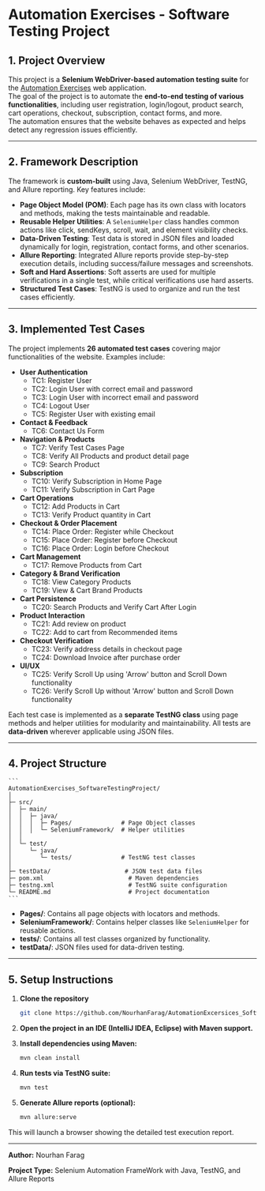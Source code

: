 # Automation Exercises - Software Testing Project

## 1. Project Overview
This project is a **Selenium WebDriver-based automation testing suite** for the [Automation Exercises](https://automationexercise.com/) web application.  
The goal of the project is to automate the **end-to-end testing of various functionalities**, including user registration, login/logout, product search, cart operations, checkout, subscription, contact forms, and more.  
The automation ensures that the website behaves as expected and helps detect any regression issues efficiently.

---

## 2. Framework Description
The framework is **custom-built** using Java, Selenium WebDriver, TestNG, and Allure reporting. Key features include:

- **Page Object Model (POM)**: Each page has its own class with locators and methods, making the tests maintainable and readable.
- **Reusable Helper Utilities**: A `SeleniumHelper` class handles common actions like click, sendKeys, scroll, wait, and element visibility checks.
- **Data-Driven Testing**: Test data is stored in JSON files and loaded dynamically for login, registration, contact forms, and other scenarios.
- **Allure Reporting**: Integrated Allure reports provide step-by-step execution details, including success/failure messages and screenshots.
- **Soft and Hard Assertions**: Soft asserts are used for multiple verifications in a single test, while critical verifications use hard asserts.
- **Structured Test Cases**: TestNG is used to organize and run the test cases efficiently.

---

## 3. Implemented Test Cases
The project implements **26 automated test cases** covering major functionalities of the website. Examples include:

- **User Authentication**
  - TC1: Register User
  - TC2: Login User with correct email and password
  - TC3: Login User with incorrect email and password
  - TC4: Logout User
  - TC5: Register User with existing email
- **Contact & Feedback**
  - TC6: Contact Us Form
- **Navigation & Products**
  - TC7: Verify Test Cases Page
  - TC8: Verify All Products and product detail page
  - TC9: Search Product
- **Subscription**
  - TC10: Verify Subscription in Home Page
  - TC11: Verify Subscription in Cart Page
- **Cart Operations**
  - TC12: Add Products in Cart
  - TC13: Verify Product quantity in Cart
- **Checkout & Order Placement**
  - TC14: Place Order: Register while Checkout
  - TC15: Place Order: Register before Checkout
  - TC16: Place Order: Login before Checkout
- **Cart Management**
  - TC17: Remove Products from Cart
- **Category & Brand Verification**
  - TC18: View Category Products
  - TC19: View & Cart Brand Products
- **Cart Persistence**
  - TC20: Search Products and Verify Cart After Login
- **Product Interaction**
  - TC21: Add review on product
  - TC22: Add to cart from Recommended items
- **Checkout Verification**
  - TC23: Verify address details in checkout page
  - TC24: Download Invoice after purchase order
- **UI/UX**
  - TC25: Verify Scroll Up using 'Arrow' button and Scroll Down functionality
  - TC26: Verify Scroll Up without 'Arrow' button and Scroll Down functionality

Each test case is implemented as a **separate TestNG class** using page methods and helper utilities for modularity and maintainability. All tests are **data-driven** wherever applicable using JSON files.

---

## 4. Project Structure
    ```
    AutomationExercises_SoftwareTestingProject/
    │
    ├─ src/
    │  ├─ main/
    │  │  ├─ java/
    │  │  │  ├─ Pages/              # Page Object classes
    │  │  │  └─ SeleniumFramework/  # Helper utilities
    │  │
    │  └─ test/
    │     └─ java/
    │        └─ tests/              # TestNG test classes
    │
    ├─ testData/                     # JSON test data files
    ├─ pom.xml                        # Maven dependencies
    ├─ testng.xml                     # TestNG suite configuration
    └─ README.md                      # Project documentation
    ```

- **Pages/**: Contains all page objects with locators and methods.  
- **SeleniumFramework/**: Contains helper classes like `SeleniumHelper` for reusable actions.  
- **tests/**: Contains all test classes organized by functionality.  
- **testData/**: JSON files used for data-driven testing.  

---

## 5. Setup Instructions
1. **Clone the repository**
   ```bash
   git clone https://github.com/NourhanFarag/AutomationExcersices_SoftwareTestingProject.git

2. **Open the project in an IDE (IntelliJ IDEA, Eclipse) with Maven support.**

3. **Install dependencies using Maven:**
   ```bash
   mvn clean install

4. **Run tests via TestNG suite:**
   ```bash
   mvn test

5. **Generate Allure reports (optional):**
   ```bash
   mvn allure:serve

This will launch a browser showing the detailed test execution report.

---
**Author:** Nourhan Farag

**Project Type:** Selenium Automation FrameWork with Java, TestNG, and Allure Reports
